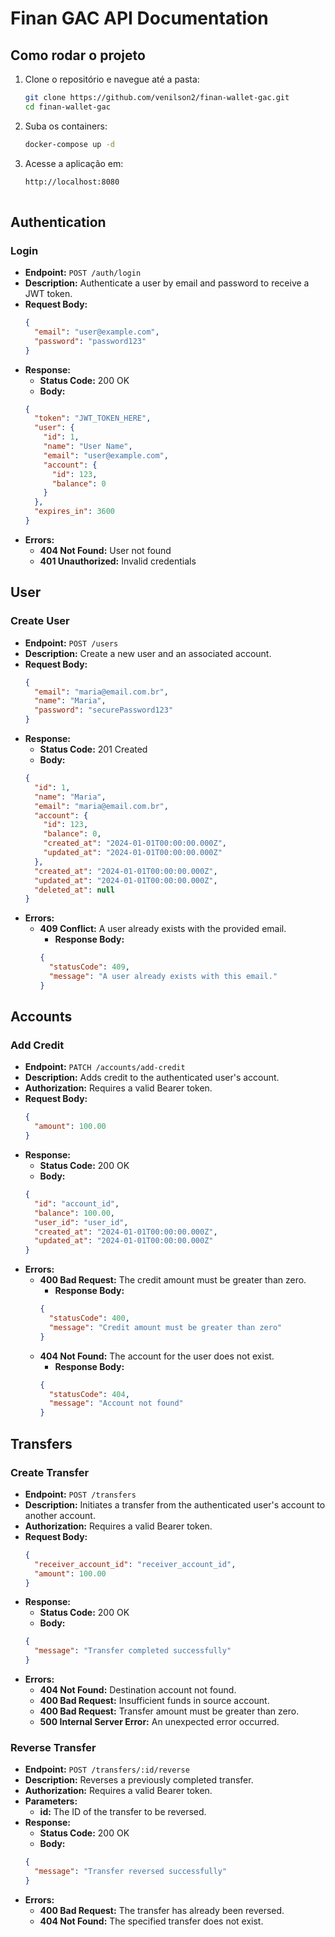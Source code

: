 # Finan GAC API Documentation

## Como rodar o projeto

1. Clone o repositório e navegue até a pasta:
   ```bash
   git clone https://github.com/venilson2/finan-wallet-gac.git
   cd finan-wallet-gac
   
2. Suba os containers:
   ```bash
   docker-compose up -d

3. Acesse a aplicação em:
   ```bash
   http://localhost:8080
  


## Authentication

### Login
- **Endpoint:** `POST /auth/login`
- **Description:** Authenticate a user by email and password to receive a JWT token.
- **Request Body:**
  ```json
  {
    "email": "user@example.com",
    "password": "password123"
  }
  ```
- **Response:**
  - **Status Code:** 200 OK
  - **Body:**
  ```json
  {
    "token": "JWT_TOKEN_HERE",
    "user": {
      "id": 1,
      "name": "User Name",
      "email": "user@example.com",
      "account": {
        "id": 123,
        "balance": 0
      }
    },
    "expires_in": 3600
  }
  ```
- **Errors:**
  - **404 Not Found:** User not found
  - **401 Unauthorized:** Invalid credentials

## User

### Create User
- **Endpoint:** `POST /users`
- **Description:** Create a new user and an associated account.
- **Request Body:**
  ```json
  {
    "email": "maria@email.com.br",
    "name": "Maria",
    "password": "securePassword123"
  }
  ```
- **Response:**
  - **Status Code:** 201 Created
  - **Body:**
  ```json
  {
    "id": 1,
    "name": "Maria",
    "email": "maria@email.com.br",
    "account": {
      "id": 123,
      "balance": 0,
      "created_at": "2024-01-01T00:00:00.000Z",
      "updated_at": "2024-01-01T00:00:00.000Z"
    },
    "created_at": "2024-01-01T00:00:00.000Z",
    "updated_at": "2024-01-01T00:00:00.000Z",
    "deleted_at": null
  }
  ```
- **Errors:**
  - **409 Conflict:** A user already exists with the provided email.
    - **Response Body:**
    ```json
    {
      "statusCode": 409,
      "message": "A user already exists with this email."
    }
    ```

## Accounts

### Add Credit
- **Endpoint:** `PATCH /accounts/add-credit`
- **Description:** Adds credit to the authenticated user's account.
- **Authorization:** Requires a valid Bearer token.
- **Request Body:**
  ```json
  {
    "amount": 100.00
  }
  ```
- **Response:**
  - **Status Code:** 200 OK
  - **Body:**
  ```json
  {
    "id": "account_id",
    "balance": 100.00,
    "user_id": "user_id",
    "created_at": "2024-01-01T00:00:00.000Z",
    "updated_at": "2024-01-01T00:00:00.000Z"
  }
  ```
- **Errors:**
  - **400 Bad Request:** The credit amount must be greater than zero.
    - **Response Body:**
    ```json
    {
      "statusCode": 400,
      "message": "Credit amount must be greater than zero"
    }
    ```
  - **404 Not Found:** The account for the user does not exist.
    - **Response Body:**
    ```json
    {
      "statusCode": 404,
      "message": "Account not found"
    }
    ```

## Transfers

### Create Transfer
- **Endpoint:** `POST /transfers`
- **Description:** Initiates a transfer from the authenticated user's account to another account.
- **Authorization:** Requires a valid Bearer token.
- **Request Body:**
  ```json
  {
    "receiver_account_id": "receiver_account_id",
    "amount": 100.00
  }
  ```
- **Response:**
  - **Status Code:** 200 OK
  - **Body:**
  ```json
  {
    "message": "Transfer completed successfully"
  }
  ```
- **Errors:**
  - **404 Not Found:** Destination account not found.
  - **400 Bad Request:** Insufficient funds in source account.
  - **400 Bad Request:** Transfer amount must be greater than zero.
  - **500 Internal Server Error:** An unexpected error occurred.

### Reverse Transfer
- **Endpoint:** `POST /transfers/:id/reverse`
- **Description:** Reverses a previously completed transfer.
- **Authorization:** Requires a valid Bearer token.
- **Parameters:**
  - **id:** The ID of the transfer to be reversed.
- **Response:**
  - **Status Code:** 200 OK
  - **Body:**
  ```json
  {
    "message": "Transfer reversed successfully"
  }
  ```
- **Errors:**
  - **400 Bad Request:** The transfer has already been reversed.
  - **404 Not Found:** The specified transfer does not exist.
